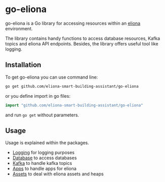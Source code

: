 # go-eliona #

go-eliona is a Go library for accessing resources within an [eliona](https://www.eliona.io/) environment.

The library contains handy functions to access database resources, Kafka topics and eliona API endpoints.
Besides, the library offers useful tool like logging.

## Installation ##

To get go-eliona you can use command line:

```bash
go get github.com/eliona-smart-building-assistant/go-eliona
```

or you define import in go files:

```go
import "github.com/eliona-smart-building-assistant/go-eliona"
```

and run `go get` without parameters.


## Usage ##

Usage is explained within the packages.

- [Logging](log) for logging purposes
- [Database](db) to access databases
- [Kafka](kafka) to handle kafka topics
- [Apps](apps) to handle apps for eliona
- [Assets](assets) to deal with eliona assets and heaps
